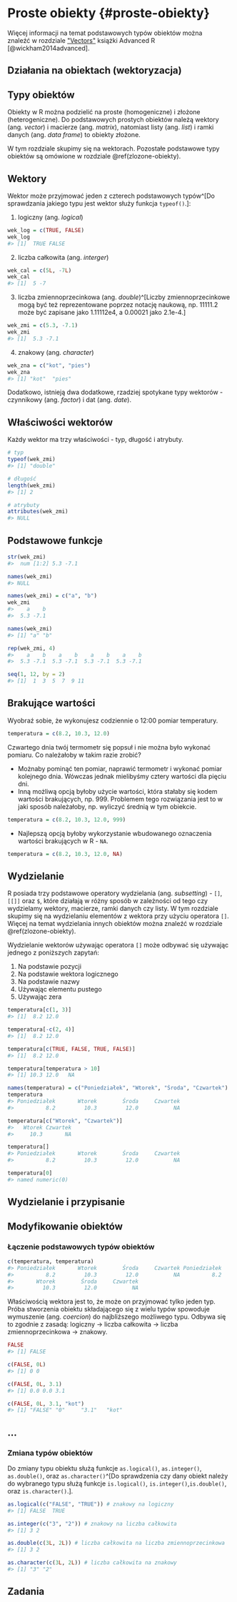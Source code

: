 
# Proste obiekty {#proste-obiekty}

Więcej informacji na temat podstawowych typów obiektów można znaleźć w rozdziale ["Vectors"](https://adv-r.hadley.nz/vectors-chap.html) książki Advanced R [@wickham2014advanced].

## Działania na obiektach (wektoryzacja)

<!-- Zmienna skalarna (block) -->

## Typy obiektów

Obiekty w R można podzielić na proste (homogeniczne) i złożone (heterogeniczne). 
Do podstawowych prostych obiektów należą wektory (ang. *vector*) i macierze (ang. *matrix*), natomiast listy (ang. *list*) i ramki danych (ang. *data frame*) to obiekty złożone.

<!-- `str()` -->

W tym rozdziale skupimy się na wektorach.
Pozostałe podstawowe typy obiektów są omówione w rozdziale \@ref(zlozone-obiekty).

## Wektory

Wektor może przyjmować jeden z czterech podstawowych typów^[Do sprawdzania jakiego typu jest wektor służy funkcja `typeof()`.]:

1. logiczny (ang. *logical*)


```r
wek_log = c(TRUE, FALSE)
wek_log
#> [1]  TRUE FALSE
```

2. liczba całkowita (ang. *interger*)


```r
wek_cal = c(5L, -7L)
wek_cal
#> [1]  5 -7
```

3. liczba zmiennoprzecinkowa (ang. *double*)^[Liczby zmiennoprzecinkowe mogą być też reprezentowane poprzez notację naukową, np. 11111.2 może być zapisane jako 1.11112e4, a 0.00021 jako 2.1e-4.]


```r
wek_zmi = c(5.3, -7.1)
wek_zmi
#> [1]  5.3 -7.1
```

4. znakowy (ang. *character*)


```r
wek_zna = c("kot", "pies")
wek_zna
#> [1] "kot"  "pies"
```

<!--ref to style-->
Dodatkowo, istnieją dwa dodatkowe, rzadziej spotykane typy wektorów - czynnikowy (ang. *factor*) i dat (ang. *date*).
<!--ref-->

## Właściwości wektorów

Każdy wektor ma trzy właściwości - typ, długość i atrybuty.


```r
# typ
typeof(wek_zmi)
#> [1] "double"

# długość
length(wek_zmi)
#> [1] 2

# atrybuty
attributes(wek_zmi)
#> NULL
```

## Podstawowe funkcje

<!-- metody -->


```r
str(wek_zmi)
#>  num [1:2] 5.3 -7.1
```


```r
names(wek_zmi)
#> NULL
```


```r
names(wek_zmi) = c("a", "b")
wek_zmi
#>    a    b 
#>  5.3 -7.1
```


```r
names(wek_zmi)
#> [1] "a" "b"
```


```r
rep(wek_zmi, 4)
#>    a    b    a    b    a    b    a    b 
#>  5.3 -7.1  5.3 -7.1  5.3 -7.1  5.3 -7.1
```


```r
seq(1, 12, by = 2)
#> [1]  1  3  5  7  9 11
```

<!-- block - nazwa tekstem -->

<!-- operatory statytyczne -->

## Brakujące wartości

Wyobraź sobie, że wykonujesz codziennie o 12:00 pomiar temperatury.


```r
temperatura = c(8.2, 10.3, 12.0)
```

Czwartego dnia twój termometr się popsuł i nie można było wykonać pomiaru.
Co należałoby w takim razie zrobić?

- Możnaby pominąć ten pomiar, naprawić termometr i wykonać pomiar kolejnego dnia. 
Wówczas jednak mielibyśmy cztery wartości dla pięciu dni.
- Inną możliwą opcją byłoby użycie wartości, która stałaby się kodem wartości brakujących, np. 999.
Problemem tego rozwiązania jest to w jaki sposób należałoby, np. wyliczyć średnią w tym obiekcie.


```r
temperatura = c(8.2, 10.3, 12.0, 999)
```

- Najlepszą opcją byłoby wykorzystanie wbudowanego oznaczenia wartości brakujących w R - `NA`.


```r
temperatura = c(8.2, 10.3, 12.0, NA)
```

<!-- operacje na NA -->
<!-- `is.na()` -->
<!-- na.rm -->
<!-- NULL -->

## Wydzielanie 

R posiada trzy podstawowe operatory wydzielania (ang. *subsetting*) - `[]`, `[[]]` oraz `$`, które działają w różny sposób w zależności od tego czy wydzielamy wektory, macierze, ramki danych czy listy.
W tym rozdziale skupimy się na wydzielaniu elementów z wektora przy użyciu operatora `[]`.
Więcej na temat wydzielania innych obiektów można znaleźć w rozdziale \@ref(zlozone-obiekty).

Wydzielanie wektorów używając operatora `[]` może odbywać się używając jednego z poniższych zapytań:

1. Na podstawie pozycji
2. Na podstawie wektora logicznego
3. Na podstawie nazwy
4. Używając elementu pustego
5. Używając zera

<!-- na podstawie pozycji -->


```r
temperatura[c(1, 3)]
#> [1]  8.2 12.0
```


```r
temperatura[-c(2, 4)]
#> [1]  8.2 12.0
```

<!-- na podstawie wektora logicznego -->


```r
temperatura[c(TRUE, FALSE, TRUE, FALSE)]
#> [1]  8.2 12.0
```


```r
temperatura[temperatura > 10]
#> [1] 10.3 12.0   NA
```

<!-- na podstawie nazwy -->

```r
names(temperatura) = c("Poniedziałek", "Wtorek", "Środa", "Czwartek")
temperatura
#> Poniedziałek       Wtorek        Środa     Czwartek 
#>          8.2         10.3         12.0           NA
```


```r
temperatura[c("Wtorek", "Czwartek")]
#>   Wtorek Czwartek 
#>     10.3       NA
```

<!-- nic -->


```r
temperatura[]
#> Poniedziałek       Wtorek        Środa     Czwartek 
#>          8.2         10.3         12.0           NA
```

<!-- zero -->


```r
temperatura[0]
#> named numeric(0)
```

## Wydzielanie i przypisanie

<!-- ... -->

## Modyfikowanie obiektów

<!-- ... -->

### Łączenie podstawowych typów obiektów

<!-- tekst -->


```r
c(temperatura, temperatura)
#> Poniedziałek       Wtorek        Środa     Czwartek Poniedziałek 
#>          8.2         10.3         12.0           NA          8.2 
#>       Wtorek        Środa     Czwartek 
#>         10.3         12.0           NA
```

Właściwością wektora jest to, że może on przyjmować tylko jeden typ.
Próba stworzenia obiektu składającego się z wielu typów spowoduje wymuszenie (ang. *coercion*) do najbliższego możliwego typu.
Odbywa się to zgodnie z zasadą: logiczny -> liczba całkowita -> liczba zmiennoprzecinkowa -> znakowy.


```r
FALSE
#> [1] FALSE
```


```r
c(FALSE, 0L)
#> [1] 0 0
```


```r
c(FALSE, 0L, 3.1)
#> [1] 0.0 0.0 3.1
```


```r
c(FALSE, 0L, 3.1, "kot")
#> [1] "FALSE" "0"     "3.1"   "kot"
```

## ...

<!-- factor i date -->
<!-- https://rstudio-education.github.io/hopr/r-objects.html -->

### Zmiana typów obiektów

<!--rzutowanie??-->

Do zmiany typu obiektu służą funkcje `as.logical()`, `as.integer()`, `as.double()`, oraz `as.character()`^[Do sprawdzenia czy dany obiekt należy do wybranego typu służą funkcje `is.logical()`, `is.integer()`,`is.double()`,  oraz `is.character()`.].


```r
as.logical(c("FALSE", "TRUE")) # znakowy na logiczny
#> [1] FALSE  TRUE
```


```r
as.integer(c("3", "2")) # znakowy na liczba całkowita 
#> [1] 3 2
```


```r
as.double(c(3L, 2L)) # liczba całkowita na liczba zmiennoprzecinkowa
#> [1] 3 2
```


```r
as.character(c(3L, 2L)) # liczba całkowita na znakowy
#> [1] "3" "2"
```


## Zadania
